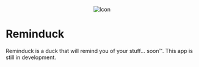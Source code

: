 <p align="center">
    <img src="data/icons/128/com.github.elfenware.badger.svg" alt="Icon" />
</p>

# Reminduck

Reminduck is a duck that will remind you of your stuff... soon™. This app is still in development.